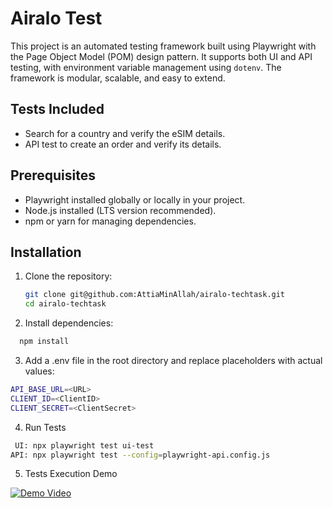 # Airalo Test 

This project is an automated testing framework built using Playwright with the Page Object Model (POM) design pattern. It supports both UI and API testing, with environment variable management using `dotenv`. The framework is modular, scalable, and easy to extend.

## Tests Included
- Search for a country and verify the eSIM details.
- API test to create an order and verify its details.

## Prerequisites

- Playwright installed globally or locally in your project.
- Node.js installed (LTS version recommended).
- npm or yarn for managing dependencies.

## Installation

1. Clone the repository:
   ```bash
   git clone git@github.com:AttiaMinAllah/airalo-techtask.git
   cd airalo-techtask
2. Install dependencies:
```bash
  npm install

```
3. Add a .env file in the root directory and replace placeholders with actual values:
  ```bash
  API_BASE_URL=<URL>
  CLIENT_ID=<ClientID>
  CLIENT_SECRET=<ClientSecret>
```
4. Run Tests
```bash
 UI: npx playwright test ui-test
API: npx playwright test --config=playwright-api.config.js
```
5. Tests Execution Demo

[![Demo Video](https://via.placeholder.com/800x450.png?text=Click+to+Watch+Demo)](https://github.com/user-attachments/assets/cb41f0f5-006e-443b-8729-926e94288311)



